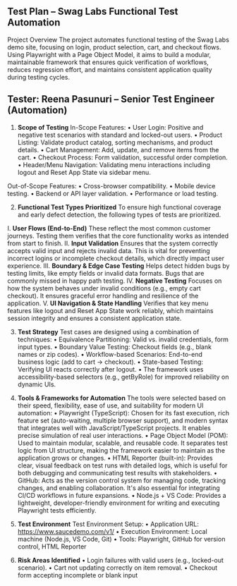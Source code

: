 ## Test Plan – Swag Labs Functional Test Automation

Project Overview
The project automates functional testing of the Swag Labs demo site, focusing on login, product selection, cart, and checkout flows. Using Playwright with a Page Object Model, it aims to build a modular, maintainable framework that ensures quick verification of workflows, reduces regression effort, and maintains consistent application quality during testing cycles.

## Tester: Reena Pasunuri – Senior Test Engineer (Automation)

1. **Scope of Testing**
In-Scope Features:
•	User Login: Positive and negative test scenarios with standard and locked-out users.
•	Product Listing: Validate product catalog, sorting mechanisms, and product details.
•	Cart Management: Add, update, and remove items from the cart.
•	Checkout Process: Form validation, successful order completion.
•	Header/Menu Navigation: Validating menu interactions including logout and Reset App State via sidebar menu.

Out-of-Scope Features:
•	Cross-browser compatibility.
•	Mobile device testing.
•	Backend or API layer validation.
•	Performance or load testing.

2. **Functional Test Types Prioritized**
To ensure high functional coverage and early defect detection, the following types of tests are prioritized.

I. **User Flows (End-to-End)**
These reflect the most common customer journeys. Testing them verifies that the core functionality works as intended from start to finish.
II. **Input Validation**
Ensures that the system correctly accepts valid input and rejects invalid data. This is vital for preventing incorrect logins or incomplete checkout details, which directly impact user experience.
III. **Boundary & Edge Case Testing**
Helps detect hidden bugs by testing limits, like empty fields or invalid data formats. Bugs that are commonly missed in happy path testing.
IV. **Negative Testing**
Focuses on how the system behaves under invalid conditions (e.g., empty cart checkout). It ensures graceful error handling and resilience of the application.
V. **UI Navigation & State Handling**
Verifies that key menu features like logout and Reset App State work reliably, which maintains session integrity and ensures a consistent application state.

3. **Test Strategy**
Test cases are designed using a combination of techniques:
•	Equivalence Partitioning: Valid vs. invalid credentials, form input types.
•	Boundary Value Testing: Checkout fields (e.g., blank names or zip codes).
•	Workflow-based Scenarios: End-to-end business logic (add to cart → checkout).
•	State-based Testing: Verifying UI reacts correctly after logout.
•   The framework uses accessibility-based selectors (e.g., getByRole) for improved reliability on dynamic UIs.

4. **Tools & Frameworks for Automation**
The tools were selected based on their speed, flexibility, ease of use, and suitability for modern UI automation:
•	Playwright (TypeScript): Chosen for its fast execution, rich feature set (auto-waiting, multiple browser support), and modern syntax that integrates well with JavaScript/TypeScript projects. It enables precise simulation of real user interactions.
•	Page Object Model (POM): Used to maintain modular, scalable, and reusable code. It separates test logic from UI structure, making the framework easier to maintain as the application grows or changes.
•	HTML Reporter (built-in): Provides clear, visual feedback on test runs with detailed logs, which is useful for both debugging and communicating test results with stakeholders.
•	GitHub: Acts as the version control system for managing code, tracking changes, and enabling collaboration. It's also essential for integrating CI/CD workflows in future expansions.
•	Node.js + VS Code: Provides a lightweight, developer-friendly environment for writing and executing Playwright tests efficiently.

5. **Test Environment**
Test Environment Setup:
•	Application URL: https://www.saucedemo.com/v1/
•	Execution Environment: Local machine (Node.js, VS Code, Git)
•	Tools: Playwright, GitHub for version control, HTML Reporter

6. **Risk Areas Identified**
•	Login failures with valid users (e.g., locked-out scenario).
•	Cart not updating correctly on item removal.
•	Checkout form accepting incomplete or blank input

